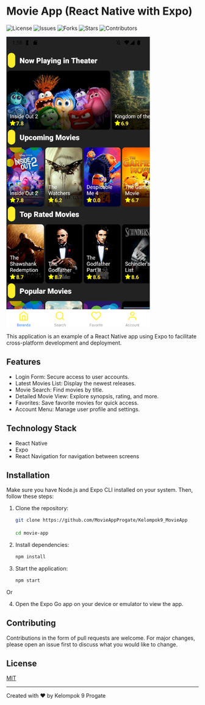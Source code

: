 # Movie App (React Native with Expo)

![License](https://img.shields.io/github/license/MovieAppProgate/Kelompok9_MovieApp)
![Issues](https://img.shields.io/github/issues/MovieAppProgate/Kelompok9_MovieApp)
![Forks](https://img.shields.io/github/forks/MovieAppProgate/Kelompok9_MovieApp)
![Stars](https://img.shields.io/github/stars/MovieAppProgate/Kelompok9_MovieApp)
![Contributors](https://img.shields.io/github/contributors/MovieAppProgate/Kelompok9_MovieApp)

![Preview](./assets/preview.png)

This application is an example of a React Native app using Expo to facilitate cross-platform development and deployment.

## Features

- Login Form: Secure access to user accounts.
- Latest Movies List: Display the newest releases.
- Movie Search: Find movies by title.
- Detailed Movie View: Explore synopsis, rating, and more.
- Favorites: Save favorite movies for quick access.
- Account Menu: Manage user profile and settings.

## Technology Stack

- React Native
- Expo
- React Navigation for navigation between screens

## Installation

Make sure you have Node.js and Expo CLI installed on your system. Then, follow these steps:

1. Clone the repository:

   ```bash
   git clone https://github.com/MovieAppProgate/Kelompok9_MovieApp
   
   cd movie-app

2. Install dependencies:
   ```bash
   npm install
   
4. Start the application:
   ```bash
   npm start
   
 Or
   
4. Open the Expo Go app on your device or emulator to view the app.

## Contributing

Contributions in the form of pull requests are welcome. For major changes, please open an issue first to discuss what you would like to change.

## License

[MIT](LICENSE)

---

Created with ❤️ by Kelompok 9 Progate
   
   

   
